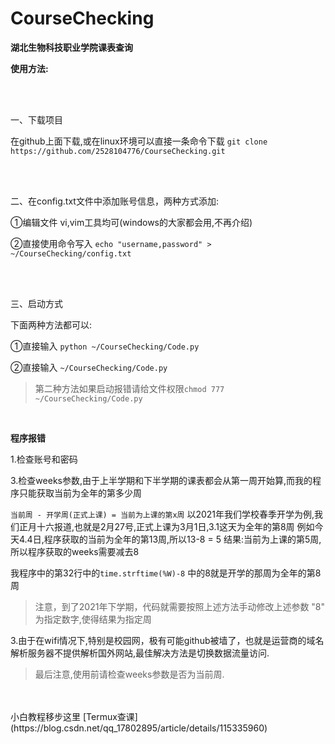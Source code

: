 # CourseChecking

**湖北生物科技职业学院课表查询**

**使用方法:**

<br>
<br>

一、下载项目

在github上面下载,或在linux环境可以直接一条命令下载 `git clone https://github.com/2528104776/CourseChecking.git`

<br>
<br>

二、在config.txt文件中添加账号信息，两种方式添加:

①编辑文件 vi,vim工具均可(windows的大家都会用,不再介绍)

②直接使用命令写入  `echo "username,password" > ~/CourseChecking/config.txt`

<br>
<br>

三、启动方式

下面两种方法都可以:

①直接输入 `python ~/CourseChecking/Code.py`

②直接输入 `~/CourseChecking/Code.py`
>第二种方法如果启动报错请给文件权限`chmod 777 ~/CourseChecking/Code.py`

<br>



**程序报错**

1.检查账号和密码

3.检查weeks参数,由于上半学期和下半学期的课表都会从第一周开始算,而我的程序只能获取当前为全年的第多少周

`当前周 - 开学周(正式上课) = 当前为上课的第x周`
以2021年我们学校春季开学为例,我们正月十六报道,也就是2月27号,正式上课为3月1日,3.1这天为全年的第8周
例如今天4.4日,程序获取的当前为全年的第13周,所以13-8 = 5 结果:当前为上课的第5周,所以程序获取的weeks需要减去8

我程序中的第32行中的`time.strftime(%W)-8` 中的8就是开学的那周为全年的第8周

>注意，到了2021年下学期，代码就需要按照上述方法手动修改上述参数 "8" 为指定数字,使得结果为指定周

3.由于在wifi情况下,特别是校园网，极有可能github被墙了，也就是运营商的域名解析服务器不提供解析国外网站,最佳解决方法是切换数据流量访问.









>最后注意,使用前请检查weeks参数是否为当前周.

<br>
<br>
小白教程移步这里 [Termux查课](https://blog.csdn.net/qq_17802895/article/details/115335960)
